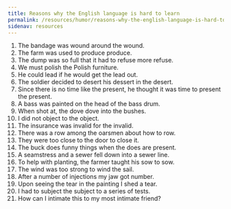 ```yaml
---
title: Reasons why the English language is hard to learn
permalink: /resources/humor/reasons-why-the-english-language-is-hard-to-learn/
sidenav: resources
---
```


1. The bandage was wound around the wound.
2. The farm was used to produce produce.
3. The dump was so full that it had to refuse more refuse.
4. We must polish the Polish furniture.
5. He could lead if he would get the lead out.
6. The soldier decided to desert his dessert in the desert.
7. Since there is no time like the present, he thought it was time to present the present.
8. A bass was painted on the head of the bass drum.
9. When shot at, the dove dove into the bushes.
10. I did not object to the object.
11. The insurance was invalid for the invalid.
12. There was a row among the oarsmen about how to row.
13. They were too close to the door to close it.
14. The buck does funny things when the does are present.
15. A seamstress and a sewer fell down into a sewer line.
16. To help with planting, the farmer taught his sow to sow.
17. The wind was too strong to wind the sail.
18. After a number of injections my jaw got number.
19. Upon seeing the tear in the painting I shed a tear.
20. I had to subject the subject to a series of tests.
21. How can I intimate this to my most intimate friend?
